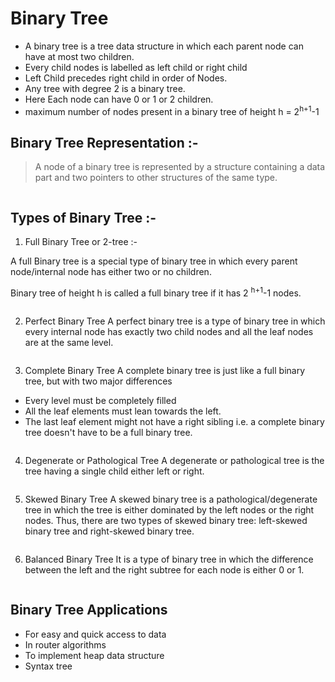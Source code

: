 
# Binary Tree

* A binary tree is a tree data structure in which each parent node can have at most two children.
* Every child nodes is labelled as left child or right child 
* Left Child precedes right child in order of Nodes.
* Any tree with degree 2 is a binary tree.
* Here Each node can have 0 or 1 or 2 children.
* maximum number of nodes present in a binary tree of height h =  2<sup>h+1</sup>-1



## Binary Tree Representation :-
> A node of a binary tree is represented by a structure containing a data part and two pointers to other structures of the same type.

<img src="https://cdn.programiz.com/sites/tutorial2program/files/binary-tree-representation_0.png" alt="">

## Types of Binary Tree :-

1. Full Binary Tree or 2-tree :-

A full Binary tree is a special type of binary tree in which every parent node/internal node has either two or no children.

Binary tree of height h is called a full binary tree if  it has 2 <sup>h+1</sup>-1 nodes.

<img src="https://cdn.programiz.com/sites/tutorial2program/files/full-binary-tree_0.png" alt="" />

2. Perfect Binary Tree
A perfect binary tree is a type of binary tree in which every internal node has exactly two child nodes and all the leaf nodes are at the same level.

<img src="https://cdn.programiz.com/sites/tutorial2program/files/perfect-binary-tree_0.png" alt="" >


3. Complete Binary Tree
A complete binary tree is just like a full binary tree, but with two major differences

* Every level must be completely filled
* All the leaf elements must lean towards the left.
* The last leaf element might not have a right sibling i.e. a complete binary tree doesn't have to be a full binary tree.


<img src="https://cdn.programiz.com/sites/tutorial2program/files/complete-binary-tree_0.png" alt="" >


4. Degenerate or Pathological Tree
A degenerate or pathological tree is the tree having a single child either left or right.
<img src="https://cdn.programiz.com/sites/tutorial2program/files/degenerate-binary-tree_0.png" alt="" >

5. Skewed Binary Tree
A skewed binary tree is a pathological/degenerate tree in which the tree is either dominated by the left nodes or the right nodes. Thus, there are two types of skewed binary tree: left-skewed binary tree and right-skewed binary tree.
<img src="https://cdn.programiz.com/sites/tutorial2program/files/skewed-binary-tree_0.png" alt="" >

6. Balanced Binary Tree
It is a type of binary tree in which the difference between the left and the right subtree for each node is either 0 or 1.
<img src="https://cdn.programiz.com/sites/tutorial2program/files/height-balanced_0.png" alt="" >


## Binary Tree Applications

* For easy and quick access to data
* In router algorithms
* To implement heap data structure
* Syntax tree